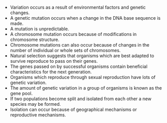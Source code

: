 - Variation occurs as a result of environmental factors and genetic changes.
- A genetic mutation occurs when a change in the DNA base sequence is made.
- A mutation is unpredictable.
- A chromosome mutation occurs because of modifications in chromosome structure.
- Chromosome mutations can also occur because of changes in the number of individual or whole sets of chromosomes.
- Natural selection suggests that organisms which are best adapted to survive reproduce to pass on their genes.
- The genes passed on by successful organisms contain beneficial characteristics for the next generation.
- Organisms which reproduce through sexual reproduction have lots of genetic variation.
- The amount of genetic variation in a group of organisms is known as the gene pool.
- If two populations become split and isolated from each other a new species may be formed.
- Isolation can occur because of geographical mechanisms or reproductive mechanisms.